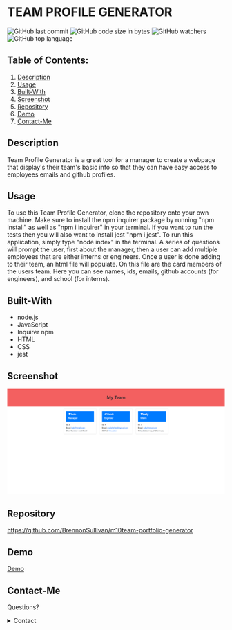 # TEAM PROFILE GENERATOR

![GitHub last commit](https://img.shields.io/github/last-commit/hmailahn/team-portfolio-generator) ![GitHub code size in bytes](https://img.shields.io/github/languages/code-size/hmailahn/team-portfolio-generator) ![GitHub watchers](https://img.shields.io/github/watchers/hmailahn/team-portfolio-generator?label=Watch&style=social) ![GitHub top language](https://img.shields.io/github/languages/top/hmailahn/team-portfolio-generator)

## Table of Contents:

1. [Description](#Description)
2. [Usage](#Usage)
3. [Built-With](#Built-With)
4. [Screenshot](#Screenshot)
5. [Repository](#Repository)
6. [Demo](#Demo)
7. [Contact-Me](#Contact-Me)

## Description
Team Profile Generator is a great tool for a manager to create a webpage that display's their team's basic info so that they can have easy access to employees emails and github profiles.

## Usage
To use this Team Profile Generator, clone the repository onto your own machine. Make sure to install the npm inquirer package by running "npm install" as well as "npm i inquirer" in your terminal. If you want to run the tests then you will also want to install jest "npm i jest". To run this application, simply type "node index" in the terminal. A series of questions will prompt the user, first about the manager, then a user can add multiple employees that are either interns or engineers. Once a user is done adding to their team, an html  file will populate. On this file are the card members of the users team. Here you can see names, ids, emails, github accounts (for engineers), and school (for interns). 

## Built-With
* node.js
* JavaScript
* Inquirer npm
* HTML
* CSS
* jest

## Screenshot
![image](./dist/assets/screenshot.png)

## Repository
https://github.com/BrennonSullivan/m10team-portfolio-generator
## Demo
[Demo](https://drive.google.com/file/d/1_4bogIxD-NSnXmsySI0jzxo3WDKlTb-t/view)

## Contact-Me

Questions?

<details>
    <summary>Contact</summary>
    brennsullivan2@gmail.com <br>
</details>
